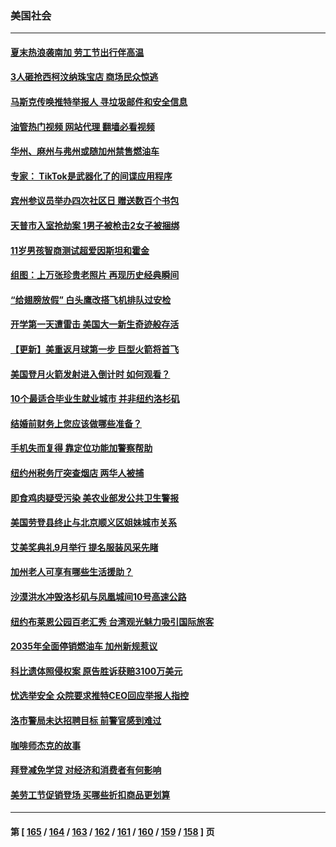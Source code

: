 ### 美国社会
---
#### [夏末热浪袭南加 劳工节出行伴高温](../../pages/ncid1078160/n13813451.md?08301245) 
#### [3人砸抢西柯汶纳珠宝店 商场民众惊逃](../../pages/ncid1078160/n13813412.md?08301245) 
#### [马斯克传唤推特举报人 寻垃圾邮件和安全信息](../../pages/ncid1078160/n13813356.md?08301245) 
#### [油管热门视频 网站代理 翻墙必看视频](http://209.222.30.114:81/youtube.html?08301245)
#### [华州、麻州与弗州或随加州禁售燃油车](../../pages/ncid1078160/n13813386.md?08301245) 
#### [专家： TikTok是武器化了的间谍应用程序](../../pages/ncid1078160/n13813270.md?08301245) 
#### [宾州参议员举办四次社区日 赠送数百个书包](../../pages/ncid1078160/n13813329.md?08301245) 
#### [天普市入室抢劫案 1男子被枪击2女子被捆绑](../../pages/ncid1078160/n13813320.md?08301245) 
#### [11岁男孩智商测试超爱因斯坦和霍金](../../pages/ncid1078160/n13813309.md?08301245) 
#### [组图：上万张珍贵老照片 再现历史经典瞬间](../../pages/ncid1078160/n13812738.md?08301245) 
#### [“给翅膀放假” 白头鹰改搭飞机排队过安检](../../pages/ncid1078160/n13812733.md?08301245) 
#### [开学第一天遭雷击 美国大一新生奇迹般存活](../../pages/ncid1078160/n13813005.md?08301245) 
#### [【更新】美重返月球第一步 巨型火箭将首飞](../../pages/ncid1078160/n13813001.md?08301245) 
#### [美国登月火箭发射进入倒计时 如何观看？](../../pages/ncid1078160/n13812500.md?08301245) 
#### [10个最适合毕业生就业城市 并非纽约洛杉矶](../../pages/ncid1078160/n13811681.md?08301245) 
#### [结婚前财务上您应该做哪些准备？](../../pages/ncid1078160/n13811618.md?08301245) 
#### [手机失而复得 靠定位功能加警察帮助](../../pages/ncid1078160/n13810533.md?08301245) 
#### [纽约州税务厅突查烟店 两华人被捕](../../pages/ncid1078160/n13811187.md?08301245) 
#### [即食鸡肉疑受污染 美农业部发公共卫生警报](../../pages/ncid1078160/n13811069.md?08301245) 
#### [美国劳登县终止与北京顺义区姐妹城市关系](../../pages/ncid1078160/n13811030.md?08301245) 
#### [艾美奖典礼9月举行 提名服装风采先睹](../../pages/ncid1078160/n13811068.md?08301245) 
#### [加州老人可享有哪些生活援助？](../../pages/ncid1078160/n13811056.md?08301245) 
#### [沙漠洪水冲毁洛杉矶与凤凰城间10号高速公路](../../pages/ncid1078160/n13811007.md?08301245) 
#### [纽约布莱恩公园百老汇秀 台湾观光魅力吸引国际旅客](../../pages/ncid1078160/n13810489.md?08301245) 
#### [2035年全面停销燃油车 加州新规惹议](../../pages/ncid1078160/n13810354.md?08301245) 
#### [科比遗体照侵权案 原告胜诉获赔3100万美元](../../pages/ncid1078160/n13810289.md?08301245) 
#### [忧选举安全 众院要求推特CEO回应举报人指控](../../pages/ncid1078160/n13810221.md?08301245) 
#### [洛市警局未达招聘目标 前警官感到难过](../../pages/ncid1078160/n13810137.md?08301245) 
#### [咖啡师杰克的故事](../../pages/ncid1078160/n13810070.md?08301245) 
#### [拜登减免学贷 对经济和消费者有何影响](../../pages/ncid1078160/n13809891.md?08301245) 
#### [美劳工节促销登场 买哪些折扣商品更划算](../../pages/ncid1078160/n13809422.md?08301245) 

---
#### 第 [ [165](./165.md?08301245) / [164](./164.md?08301245) / [163](./163.md?08301245) / [162](./162.md?08301245) / [161](./161.md?08301245) / [160](./160.md?08301245) / [159](./159.md?08301245) / [158](./158.md?08301245) ] 页
